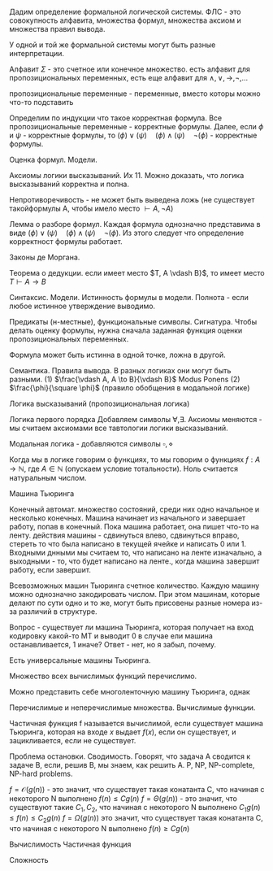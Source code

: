 Дадим определение формальной логической системы. ФЛС - это совокупность алфавита, множества формул, множества аксиом и множества правил вывода.

У одной и той же формальной системы могут быть разные интерпретации.

Алфавит $\Sigma$ - это счетное или конечное множество.
есть алфавит для пропозициональных переменных, есть еще алфавит для ${\land, \lor, \to, \neg, \dots}$

пропозициональные переменные - переменные, вместо которы можно что-то подставить

Определим по индукции что такое корректная формула. Все пропозициональные переменные - корректные формулы. Далее, если $\phi$ и $\psi$ - корректные формулы, то
$(\phi) \lor (\psi) \quad (\phi) \land (\psi) \quad \neg (\phi)$ - корректные формулы.



Оценка формул. Модели.

Аксиомы логики высказываний. Их 11. Можно доказать, что логика высказываний корректна и полна.

Непротиворечивость - не может быть выведена ложь (не существует такойформулы A, чтобы имело место $\vdash A, \neg A$)

Лемма о разборе формул. Каждая формула однозначно представима в виде $(\phi) \lor (\psi) \quad (\phi) \land (\psi) \quad \neg (\phi)$. Из этого следует что определение корректност формулы работает.  

Законы де Моргана.

Теорема о дедукции. 
если имеет место $T, A \vdash B}$, то имеет место $T \vdash A \to B$

Синтаксис. Модели. Истинность формулы в модели. Полнота - если любое истинное утверждение выводимо.

Предикаты (н-местные), функциональные символы. Сигнатура.
Чтобы делать оценку формулы, нужна сначала заданная функция оценки пропозициональных переменных.

Формула может быть истинна в одной точке, ложна в другой.

Семантика. Правила вывода. В разных логиках они могут быть разными.
(1) $\frac{\vdash A, A \to B}{\vdash B}$ Modus Ponens
(2) $\frac{\phi}{\square \phi}$ (правило обобщения в модальной логике)

Логика высказываний (пропозициональная логика)

Логика первого порядка
Добавляем символы $\forall, \exists$. Аксиомы меняются - мы считаем аксиомами все тавтологии логики высказываний.

Модальная логика - добавляются символы $\square, \diamond$

Когда мы в логике говорим о функциях, то мы говорим о функциях $f: A \to \mathbb N$, где $A \in \mathbb N$ (опускаем условие тотальности). Ноль считается натуральным числом. 

Машина Тьюринга

Конечный автомат. 
множество состояний, среди них одно начальное и несколько конечных. Машина начинает из начального и завершает работу, попав в конечный. Пока машина работает, она пишет что-то на ленту. 
действия машины - сдвинуться влево, сдвинуться вправо, стереть то что была написано в текущей ячейке и написать 0 или 1. Входными днными мы считаем то, что написано на ленте изначально, а выходными - то, что будет написано на ленте., когда машина завершит работу, если завершит.

Всевозможных машин Тьюринга счетное количество. Каждую машину можно однозначно закодировать числом. При этом машинам, которые делают по сути одно и то же, могут быть присовены разные номера из-за различий в структуре.

Вопрос - существует ли машина Тьюринга, которая получает на вход кодировку какой-то МТ и выводит 0 в случае ели машина останавливается, 1 иначе?
Ответ - нет, но я забыл, почему.

Есть универсальные машины Тьюринга. 

Множество всех вычислимых функций перечислимо.

Можно представить себе многоленточную машину Тьюринга, однак

Перечислимые и неперечислимые множества. Вычислимые функции.

Частичная функция f называется вычислимой, если существует машина Тьюринга, которая на входе $x$ выдает $f(x)$, если он существует, и зацикливается, если не существует.

Проблема остановки. Сводимость.
Говорят, что задача А сводится к задаче В, если, решив В, мы знаем, как решить А.
P, NP, NP-complete, NP-hard problems.

$f = \mathcal O(g(n))$ - это значит, что существует такая конатанта С, что начиная с некоторого N выполнено  $f(n) \leq C g(n)$
$f = \Theta(g(n))$ - это значит, что существуют такие $C_1, C_2$, что начиная с некоторого N выполнено $C_1 g(n) \leq f(n) \leq C_2 g(n)$
$f = \Omega(g(n))$ это значит, что существует такая конатанта С, что начиная с некоторого N выполнено  $f(n) \geq C g(n)$


Вычислимость Частичная функция 

Сложность
